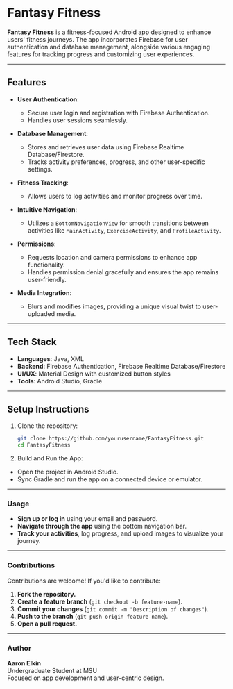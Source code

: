 # Fantasy Fitness

**Fantasy Fitness** is a fitness-focused Android app designed to enhance users' fitness journeys. The app incorporates Firebase for user authentication and database management, alongside various engaging features for tracking progress and customizing user experiences.

---

## Features

- **User Authentication**: 
  - Secure user login and registration with Firebase Authentication.
  - Handles user sessions seamlessly.

- **Database Management**: 
  - Stores and retrieves user data using Firebase Realtime Database/Firestore.
  - Tracks activity preferences, progress, and other user-specific settings.

- **Fitness Tracking**:
  - Allows users to log activities and monitor progress over time.

- **Intuitive Navigation**: 
  - Utilizes a `BottomNavigationView` for smooth transitions between activities like `MainActivity`, `ExerciseActivity`, and `ProfileActivity`.

- **Permissions**:
  - Requests location and camera permissions to enhance app functionality.
  - Handles permission denial gracefully and ensures the app remains user-friendly.

- **Media Integration**:
  - Blurs and modifies images, providing a unique visual twist to user-uploaded media.

---

## Tech Stack

- **Languages**: Java, XML  
- **Backend**: Firebase Authentication, Firebase Realtime Database/Firestore  
- **UI/UX**: Material Design with customized button styles  
- **Tools**: Android Studio, Gradle  

---

## Setup Instructions

1. Clone the repository:
   ```bash
   git clone https://github.com/yourusername/FantasyFitness.git
   cd FantasyFitness

2. Build and Run the App:

- Open the project in Android Studio.  
- Sync Gradle and run the app on a connected device or emulator.  

---

### Usage

- **Sign up or log in** using your email and password.  
- **Navigate through the app** using the bottom navigation bar.  
- **Track your activities**, log progress, and upload images to visualize your journey.  

---

### Contributions

Contributions are welcome! If you'd like to contribute:  

1. **Fork the repository.**  
2. **Create a feature branch** (`git checkout -b feature-name`).  
3. **Commit your changes** (`git commit -m "Description of changes"`).  
4. **Push to the branch** (`git push origin feature-name`).  
5. **Open a pull request.**  

---

### Author

**Aaron Elkin**  
Undergraduate Student at MSU  
Focused on app development and user-centric design.  

